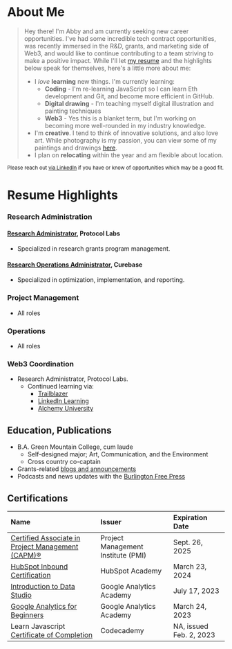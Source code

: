 # About Me
> Hey there! I'm Abby and am currently seeking new career opportunities. I've had some incredible tech contract opportunities, was recently immersed in the R&D, grants, and marketing side of Web3, and would like to continue contributing to a team striving to make a positive impact. While I'll let [my resume](https://drive.google.com/file/d/1omGv3SydPx0UqwKYYUMIUq1jV8TeTsCu/view?usp=share_link) and the highlights below speak for themselves, here's a little more about me:
>  *  I _love_ **learning** new things. I'm currently learning:
>     *  **Coding** - I'm re-learning JavaScript so I can learn Eth development and Git, and become more efficient in GitHub.
>     *  **Digital drawing** - I'm teaching myself digital illustration and painting techniques
>     *  **Web3** - Yes this is a blanket term, but I'm working on becoming more well-rounded in my industry knowledge. 
>  *  I'm **creative**. I tend to think of innovative solutions, and also love art. While photography is my passion, you can view some of my paintings and drawings [here](https://www.instagram.com/asilin_art/).
>  *  I plan on **relocating** within the year and am flexible about location.

<sub> Please reach out [via LinkedIn](https://www.linkedin.com/in/asilinphoto/) if you have or know of opportunities which may be a good fit. </sub>

# Resume Highlights

### Research Administration
#### [Research Administrator](https://www.linkedin.com/in/asilinphoto/), Protocol Labs
*  Specialized in research grants program management.
#### [Research Operations Administrator](https://www.linkedin.com/in/asilinphoto/), Curebase
*  Specialized in optimization, implementation, and reporting.

### Project Management
*   All roles

### Operations 
*   All roles 

### Web3 Coordination
*   Research Administrator, Protocol Labs.
    *    Continued learning via:
          *    [Trailblazer](https://trailblazer.me/id/asilin)
          *    [LinkedIn Learning](https://www.linkedin.com/in/asilinphoto/details/certifications/)
          *    [Alchemy University](https://university.alchemy.com/)   

## Education, Publications
*   B.A. Green Mountain College, cum laude
    *  Self-designed major; Art, Communication, and the Environment
    *  Cross country co-captain 
*   Grants-related [blogs and announcements](https://research.protocol.ai/authors/abby-silin/)
*   Podcasts and news updates with the [Burlington Free Press](https://muckrack.com/abigail-silin/articles)


## Certifications

| Name         | Issuer            | Expiration Date |
|:-------------|:------------------|:----------------|
| [Certified Associate in Project Management (CAPM)®](https://www.credly.com/badges/cfc0a3ec-6ce8-44eb-82d1-5e9d04c29fc3) | Project Management Institute (PMI) | Sept. 26, 2025 |
| [HubSpot Inbound Certification](https://app.hubspot.com/academy/achievements/cnyqty4x/en/1/abigail-silin/inbound) | HubSpot Academy | March 23, 2024 |
| [Introduction to Data Studio](https://analytics.google.com/analytics/academy/certificate/vrKhisnVT3ynIhbFYFPxCw) | Google Analytics Academy | July 17, 2023 |
| [Google Analytics for Beginners](https://analytics.google.com/analytics/academy/certificate/P9pb_8EhRvaCiPXramsEMw) | Google Analytics Academy | March 24, 2023 |
| Learn Javascript [Certificate of Completion](https://www.codecademy.com/profiles/asilinphoto/certificates/705dcb15de0da4dd9d9fc4f3274b430e) | Codecademy | NA, issued Feb. 2, 2023 |

